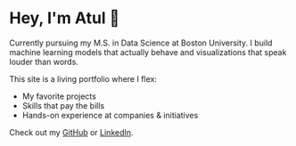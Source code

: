 # Hey, I'm Atul 👋

Currently pursuing my M.S. in Data Science at Boston University. I build machine learning models that actually behave and visualizations that speak louder than words.

This site is a living portfolio where I flex:
- My favorite projects
- Skills that pay the bills
- Hands-on experience at companies & initiatives

Check out my [GitHub](https://github.com/AtulAravindDas) or [LinkedIn](https://www.linkedin.com/in/atularavinddas).
